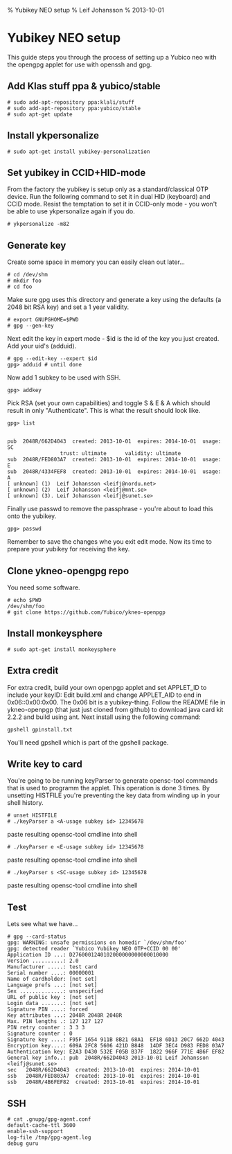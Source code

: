 % Yubikey NEO setup
% Leif Johansson
% 2013-10-01

Yubikey NEO setup
=================

This guide steps you through the process of setting up a Yubico neo with the opengpg applet for use with openssh and gpg.

Add Klas stuff ppa & yubico/stable
----------------------------------

    # sudo add-apt-repository ppa:klali/stuff
    # sudo add-apt-repository ppa:yubico/stable
    # sudo apt-get update

Install ykpersonalize
---------------------
 
    # sudo apt-get install yubikey-personalization

Set yubikey in CCID+HID-mode
----------------------------

From the factory the yubikey is setup only as a standard/classical OTP device. Run the following command to set it in dual HID (keyboard) and CCID mode. Resist the temptation to set it in CCID-only mode - you won't be able to use ykpersonalize again if you do.

    # ykpersonalize -m82

Generate key
------------

Create some space in memory you can easily clean out later...

    # cd /dev/shm
    # mkdir foo
    # cd foo

Make sure gpg uses this directory and generate a key using the defaults (a 2048 bit RSA key) and set a 1 year validity.

    # export GNUPGHOME=$PWD
    # gpg --gen-key

Next edit the key in expert mode - $id is the id of the key you just created. Add your uid's (adduid).

    # gpg --edit-key --expert $id
    gpg> adduid # until done

Now add 1 subkey to be used with SSH.

    gpg> addkey 

Pick RSA (set your own capabilities) and toggle S & E & A which should result in only "Authenticate". This is what the result should look like.

    gpg> list


    pub  2048R/662D4043  created: 2013-10-01  expires: 2014-10-01  usage: SC  
                     trust: ultimate      validity: ultimate
    sub  2048R/FED803A7  created: 2013-10-01  expires: 2014-10-01  usage: E   
    sub  2048R/4334FEF8  created: 2013-10-01  expires: 2014-10-01  usage: A   
    [ unknown] (1)  Leif Johansson <leifj@nordu.net>
    [ unknown] (2)  Leif Johansson <leifj@mnt.se>
    [ unknown] (3). Leif Johansson <leifj@sunet.se>

Finally use passwd to remove the passphrase - you're about to load this onto the yubikey.

    gpg> passwd 

Remember to save the changes whe you exit edit mode. Now its time to prepare your yubikey for receiving the key.
 
Clone ykneo-opengpg repo
------------------------

You need some software.

    # echo $PWD 
    /dev/shm/foo
    # git clone https://github.com/Yubico/ykneo-openpgp

Install monkeysphere
--------------------

    # sudo apt-get install monkeysphere

Extra credit
------------

For extra credit, build your own openpgp applet and set APPLET_ID to include your keyID: Edit build.xml and change APPLET_AID to end in 0x06:<your key>:0x00:0x00. The 0x06 bit is a yubikey-thing. Follow the README file in ykneo-openpgp (that just just cloned from github) to download java card kit 2.2.2 and build using ant. Next install using the following command:

```
gpshell gpinstall.txt
```

You'll need gpshell which is part of the gpshell package. 


Write key to card
-----------------

You're going to be running keyParser to generate opensc-tool commands that is used to programm the applet. This operation is done 3 times. By unsetting HISTFILE you're preventing the key data from winding up in your shell history.

    # unset HISTFILE
    # ./keyParser a <A-usage subkey id> 12345678

paste resulting opensc-tool cmdline into shell 

    # ./keyParser e <E-usage subkey id> 12345678

paste resulting opensc-tool cmdline into shell

    # ./keyParser s <SC-usage subkey id> 12345678

paste resulting opensc-tool cmdline into shell


Test
----

Lets see what we have...

    # gpg --card-status
    gpg: WARNING: unsafe permissions on homedir `/dev/shm/foo'
    gpg: detected reader `Yubico Yubikey NEO OTP+CCID 00 00'
    Application ID ...: D2760001240102000000000000010000
    Version ..........: 2.0
    Manufacturer .....: test card
    Serial number ....: 00000001
    Name of cardholder: [not set]
    Language prefs ...: [not set]
    Sex ..............: unspecified
    URL of public key : [not set]
    Login data .......: [not set]
    Signature PIN ....: forced
    Key attributes ...: 2048R 2048R 2048R
    Max. PIN lengths .: 127 127 127
    PIN retry counter : 3 3 3
    Signature counter : 0
    Signature key ....: F95F 1654 911B 8B21 68A1  EF18 6D13 20C7 662D 4043
    Encryption key....: 609A 2FC8 5606 421D B848  14DF 3EC4 D983 FED8 03A7
    Authentication key: E2A3 D430 532E F05B B37F  1822 966F 771E 4B6F EF82
    General key info..: pub  2048R/662D4043 2013-10-01 Leif Johansson <leifj@sunet.se>
    sec   2048R/662D4043  created: 2013-10-01  expires: 2014-10-01
    ssb   2048R/FED803A7  created: 2013-10-01  expires: 2014-10-01
    ssb   2048R/4B6FEF82  created: 2013-10-01  expires: 2014-10-01


SSH
---

    # cat .gnupg/gpg-agent.conf 
    default-cache-ttl 3600
    enable-ssh-support
    log-file /tmp/gpg-agent.log
    debug guru
